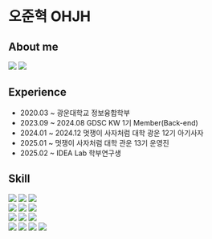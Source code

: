 # 오준혁 OHJH 
## About me
  <a href="https://velog.io/@9409velog/posts"><img src="https://img.shields.io/badge/-Velog-20C997?style=flat-squar&logo=Velog&logoColor=white"/></a> <a href="mailto:oj041088@gmail.com"><img src="http://img.shields.io/badge/-Gmail-EA4335?style=flat-squar&logo=Gmail&logoColor=white&link=mailto:oj041088@gmail.com"/></a>

## Experience
- 2020.03 ~ 광운대학교 정보융합학부 
- 2023.09 ~ 2024.08 GDSC KW 1기 Member(Back-end)
- 2024.01 ~ 2024.12 멋쟁이 사자처럼 대학 광운 12기 아기사자
- 2025.01 ~ 멋쟁이 사자처럼 대학 관운 13기 운영진
- 2025.02 ~ IDEA Lab 학부연구생
## Skill
<img src="https://img.shields.io/badge/Java-007396?style=flat-squar&logo=coffeescript&logoColor=fcfcfc"/> <img src="https://img.shields.io/badge/SpringBoot-6DB33F?style=flat-squar&logo=SpringBoot&logoColor=fcfcfc"/> <img src="https://img.shields.io/badge/JUnit5-25A162?style=flat-squar&logo=JUnit5&logoColor=fcfcfc"/> <br/>
<img src="https://img.shields.io/badge/MySQL-4479A1?style=flat-squar&logo=MySQL&logoColor=fcfcfc"/> <img src="https://img.shields.io/badge/MongoDB-47A248?style=flat-squar&logo=MongoDB&logoColor=fcfcfc"/> <img src="https://img.shields.io/badge/Redis-FF4438?style=flat-squar&logo=Redis&logoColor=fcfcfc"/> <br/>
<img src="https://img.shields.io/badge/Python-3776AB?style=flat-squar&logo=Python&logoColor=fcfcfc"/> <img src="https://img.shields.io/badge/pandas-150458?style=flat-squar&logo=pandas&logoColor=fcfcfc"/> <img src="https://img.shields.io/badge/PyTorch-EE4C2C?style=flat-squar&logo=PyTorch&logoColor=fcfcfc"/> <br/>
<img src="https://img.shields.io/badge/Jenkins-D24939?style=flat-squar&logo=Jenkins&logoColor=fcfcfc"/> <img src="https://img.shields.io/badge/AmazonEC2-FF9900?style=flat-squar&logo=AmazonEC2&logoColor=fcfcfc"/> <img src="https://img.shields.io/badge/AmazonS3-569A31?style=flat-squar&logo=AmazonS3&logoColor=fcfcfc"/> <img src="https://img.shields.io/badge/MinIO-C72E49?style=flat-squar&logo=MinIO&logoColor=fcfcfc"/>
<!--## Stats
// ![rawfiremeat's GitHub stats](https://github-readme-stats.vercel.app/api?username=5jun99&show=)
// <br>
// [![Solved.ac Profile](http://mazassumnida.wtf/api/v2/generate_badge?boj=oj0410)](https://solved.ac/oj0410/)
-->
